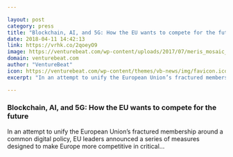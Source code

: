 ```yaml
---

layout: post
category: press
title: "Blockchain, AI, and 5G: How the EU wants to compete for the future"
date: 2018-04-11 14:42:13
link: https://vrhk.co/2qoeyO9
image: https://venturebeat.com/wp-content/uploads/2017/07/meris_mosaic_of_europe-e1499760531974.jpg?fit=1200%2C800&strip=all
domain: venturebeat.com
author: "VentureBeat"
icon: https://venturebeat.com/wp-content/themes/vb-news/img/favicon.ico
excerpt: "In an attempt to unify the European Union’s fractured membership around a common digital policy, EU leaders announced a series of measures designed to make Europe more competitive in critical…"

---
```


### Blockchain, AI, and 5G: How the EU wants to compete for the future

In an attempt to unify the European Union’s fractured membership around a common digital policy, EU leaders announced a series of measures designed to make Europe more competitive in critical…
